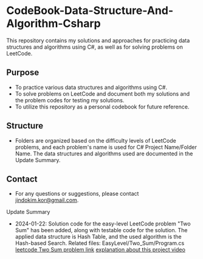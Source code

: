 # CodeBook-Data-Structure-And-Algorithm-Csharp

This repository contains my solutions and approaches for practicing data structures and algorithms using C#, as well as for solving problems on LeetCode.

## Purpose
- To practice various data structures and algorithms using C#.
- To solve problems on LeetCode and document both my solutions and the problem codes for testing my solutions.
- To utilize this repository as a personal codebook for future reference.

## Structure
- Folders are organized based on the difficulty levels of LeetCode problems, and each problem's name is used for C# Project Name/Folder Name. The data structures and algorithms used are documented in the Update Summary.

## Contact
- For any questions or suggestions, please contact jindokim.kor@gmail.com.

Update Summary

- 2024-01-22: Solution code for the easy-level LeetCode problem "Two Sum" has been added, along with testable code for the solution. The applied data structure is Hash Table, and the used algorithm is the Hash-based Search.
Related files:
EasyLevel/Two_Sum/Program.cs
[leetcode Two Sum problem link](https://leetcode.com/problems/two-sum/description/)
[explanation about this project video](https://www.youtube.com/watch?v=DOR8ZkTGcF8)


